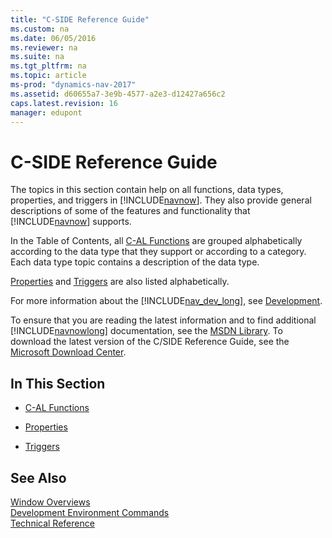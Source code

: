 ```yaml
---
title: "C-SIDE Reference Guide"
ms.custom: na
ms.date: 06/05/2016
ms.reviewer: na
ms.suite: na
ms.tgt_pltfrm: na
ms.topic: article
ms-prod: "dynamics-nav-2017"
ms.assetid: d60655a7-3e9b-4577-a2e3-d12427a656c2
caps.latest.revision: 16
manager: edupont
---
```

# C-SIDE Reference Guide
The topics in this section contain help on all functions, data types, properties, and triggers in [!INCLUDE[navnow](includes/navnow_md.md)]. They also provide general descriptions of some of the features and functionality that [!INCLUDE[navnow](includes/navnow_md.md)] supports.  
  
 In the Table of Contents, all [C-AL Functions](C-AL-Functions.md) are grouped alphabetically according to the data type that they support or according to a category. Each data type topic contains a description of the data type.  
  
 [Properties](Properties.md) and [Triggers](Triggers.md) are also listed alphabetically.  
  
 For more information about the [!INCLUDE[nav_dev_long](includes/nav_dev_long_md.md)], see [Development](Development.md).  
  
 To ensure that you are reading the latest information and to find additional [!INCLUDE[navnowlong](includes/navnowlong_md.md)] documentation, see the [MSDN Library](http://go.microsoft.com/fwlink/?LinkId=316365). To download the latest version of the C/SIDE Reference Guide, see the [Microsoft Download Center](http://go.microsoft.com/fwlink/?LinkId=262373).  
  
## In This Section  
  
-   [C-AL Functions](C-AL-Functions.md)  
  
-   [Properties](Properties.md)  
  
-   [Triggers](Triggers.md)  
  
## See Also  
 [Window Overviews](Window-Overviews.md)   
 [Development Environment Commands](Development-Environment-Commands.md)   
 [Technical Reference](Technical-Reference.md)